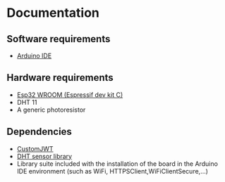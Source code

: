 # Documentation

## Software requirements
- [Arduino IDE](https://www.arduino.cc/en/software)

## Hardware requirements
- [Esp32 WROOM (Espressif dev kit C)](https://www.amazon.it/AZDelivery-NodeMCU-Development-Arduino-gratuito/dp/B071P98VTG/ref=pd_aw_ci_mcx_mh_mcx_views_0?pd_rd_w=h82Rg&content-id=amzn1.sym.5040a0ca-cc4a-4ddb-a67e-801d94f2e37b%3Aamzn1.symc.acfafb1d-071f-4fdf-beff-aca206a47be9&pf_rd_p=5040a0ca-cc4a-4ddb-a67e-801d94f2e37b&pf_rd_r=0CW77Z9N8DXEWJ9YNDKF&pd_rd_wg=ic55k&pd_rd_r=f9e87c55-705e-4d21-a9e6-cfbaa1666769&pd_rd_i=B071P98VTG)
- DHT 11
- A generic photoresistor

## Dependencies
- [CustomJWT](https://www.arduino.cc/reference/en/libraries/customjwt/)
- [DHT sensor library](https://www.arduino.cc/reference/en/libraries/dht-sensor-library/)
- Library suite included with the installation of the board in the Arduino IDE environment (such as WiFi, HTTPSClient,WiFiClientSecure,...)

